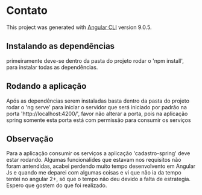 # Contato

This project was generated with [Angular CLI](https://github.com/angular/angular-cli) version 9.0.5.
## Instalando as dependências
primeiramente deve-se dentro da pasta do projeto rodar o 'npm install', para instalar todas as dependências.

## Rodando a aplicação

Após as dependências serem instaladas basta dentro da pasta do projeto rodar o 'ng serve' para iniciar o servidor que será iniciado por padrão na porta  'http://localhost:4200/', favor não alterar a porta, pois na aplicação spring somente esta porta está com permissão para consumir os serviços

## Observação

Para a aplicação consumir os serviços a aplicação 'cadastro-spring' deve estar rodando.
Algumas funcionalides que estavam nos requisitos não foram antendidas, acabei perdendo muito tempo desenvolvento em Angular Js e quando me deparei com algumas coisas e vi que não ia da tempo tentei no angular 2+, só que o tempo não deu devido a falta de estrategia.
Espero que gostem do que foi realizado.

